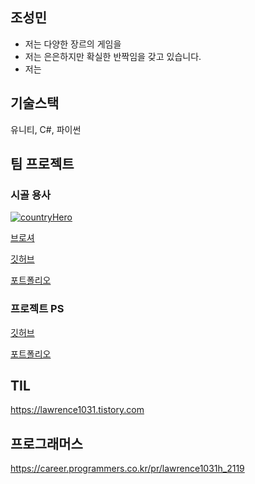 ## 조성민


- 저는 다양한 장르의 게임을
- 저는 은은하지만 확실한 반짝임을 갖고 있습니다.
- 저는 

## 기술스택
유니티, C#, 파이썬

## 팀 프로젝트

### 시골 용사

[![countryHero](https://github.com/Lawrence1031/Lawrence1031/assets/144416099/3dce6db9-1ad0-4f6e-a07d-0ebe83ddde68)](https://yongtaej.itch.io/countryhero)

[브로셔](https://far-diagnostic-40e.notion.site/COUNTRY-HERO-eceec0f4ae5041a28fc7a79ad1f8d83f)

[깃허브](https://github.com/Lawrence1031/Metroidvania_Final)

[포트폴리오]()

### 프로젝트 PS

[깃허브]()

[포트폴리오]()

## TIL

https://lawrence1031.tistory.com

## 프로그래머스

https://career.programmers.co.kr/pr/lawrence1031h_2119
